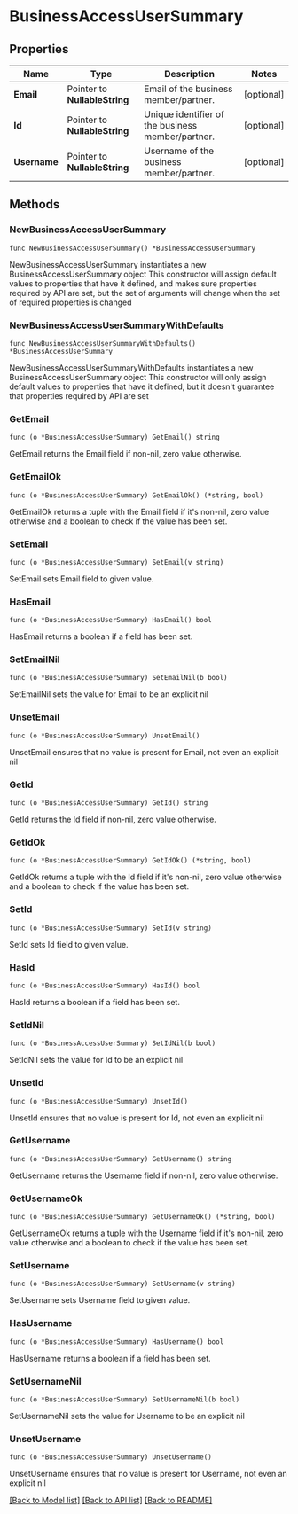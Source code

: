 # BusinessAccessUserSummary

## Properties

Name | Type | Description | Notes
------------ | ------------- | ------------- | -------------
**Email** | Pointer to **NullableString** | Email of the business member/partner. | [optional] 
**Id** | Pointer to **NullableString** | Unique identifier of the business member/partner. | [optional] 
**Username** | Pointer to **NullableString** | Username of the business member/partner. | [optional] 

## Methods

### NewBusinessAccessUserSummary

`func NewBusinessAccessUserSummary() *BusinessAccessUserSummary`

NewBusinessAccessUserSummary instantiates a new BusinessAccessUserSummary object
This constructor will assign default values to properties that have it defined,
and makes sure properties required by API are set, but the set of arguments
will change when the set of required properties is changed

### NewBusinessAccessUserSummaryWithDefaults

`func NewBusinessAccessUserSummaryWithDefaults() *BusinessAccessUserSummary`

NewBusinessAccessUserSummaryWithDefaults instantiates a new BusinessAccessUserSummary object
This constructor will only assign default values to properties that have it defined,
but it doesn't guarantee that properties required by API are set

### GetEmail

`func (o *BusinessAccessUserSummary) GetEmail() string`

GetEmail returns the Email field if non-nil, zero value otherwise.

### GetEmailOk

`func (o *BusinessAccessUserSummary) GetEmailOk() (*string, bool)`

GetEmailOk returns a tuple with the Email field if it's non-nil, zero value otherwise
and a boolean to check if the value has been set.

### SetEmail

`func (o *BusinessAccessUserSummary) SetEmail(v string)`

SetEmail sets Email field to given value.

### HasEmail

`func (o *BusinessAccessUserSummary) HasEmail() bool`

HasEmail returns a boolean if a field has been set.

### SetEmailNil

`func (o *BusinessAccessUserSummary) SetEmailNil(b bool)`

 SetEmailNil sets the value for Email to be an explicit nil

### UnsetEmail
`func (o *BusinessAccessUserSummary) UnsetEmail()`

UnsetEmail ensures that no value is present for Email, not even an explicit nil
### GetId

`func (o *BusinessAccessUserSummary) GetId() string`

GetId returns the Id field if non-nil, zero value otherwise.

### GetIdOk

`func (o *BusinessAccessUserSummary) GetIdOk() (*string, bool)`

GetIdOk returns a tuple with the Id field if it's non-nil, zero value otherwise
and a boolean to check if the value has been set.

### SetId

`func (o *BusinessAccessUserSummary) SetId(v string)`

SetId sets Id field to given value.

### HasId

`func (o *BusinessAccessUserSummary) HasId() bool`

HasId returns a boolean if a field has been set.

### SetIdNil

`func (o *BusinessAccessUserSummary) SetIdNil(b bool)`

 SetIdNil sets the value for Id to be an explicit nil

### UnsetId
`func (o *BusinessAccessUserSummary) UnsetId()`

UnsetId ensures that no value is present for Id, not even an explicit nil
### GetUsername

`func (o *BusinessAccessUserSummary) GetUsername() string`

GetUsername returns the Username field if non-nil, zero value otherwise.

### GetUsernameOk

`func (o *BusinessAccessUserSummary) GetUsernameOk() (*string, bool)`

GetUsernameOk returns a tuple with the Username field if it's non-nil, zero value otherwise
and a boolean to check if the value has been set.

### SetUsername

`func (o *BusinessAccessUserSummary) SetUsername(v string)`

SetUsername sets Username field to given value.

### HasUsername

`func (o *BusinessAccessUserSummary) HasUsername() bool`

HasUsername returns a boolean if a field has been set.

### SetUsernameNil

`func (o *BusinessAccessUserSummary) SetUsernameNil(b bool)`

 SetUsernameNil sets the value for Username to be an explicit nil

### UnsetUsername
`func (o *BusinessAccessUserSummary) UnsetUsername()`

UnsetUsername ensures that no value is present for Username, not even an explicit nil

[[Back to Model list]](../README.md#documentation-for-models) [[Back to API list]](../README.md#documentation-for-api-endpoints) [[Back to README]](../README.md)


